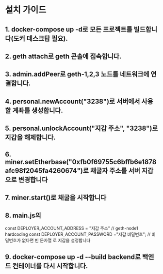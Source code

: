 # 설치 가이드
## 1. docker-compose up -d로 모든 프로젝트를 빌드합니다(도커 데스크탑 필요).

## 2. geth attach로 geth 콘솔에 접속합니다.
## 3. admin.addPeer로 geth-1,2,3 노드를 네트워크에 연결합니다.

## 4. personal.newAccount("3238")로 서버에서 사용할 계좌를 생성합니다.
## 5. personal.unlockAccount("지갑 주소", "3238")로 지갑을 해제합니다.
## 6. miner.setEtherbase("0xfb0f69755c6bffb6e1878afc98f2045fa4260674")로 채굴자 주소를 서버 지갑으로 변경합니다
## 7. miner.start()로 채굴을 시작합니다
## 8. main.js의 
const DEPLOYER_ACCOUNT_ADDRESS = "지갑 주소" // geth-node1 hardcoding
const DEPLOYER_ACCOUNT_PASSWORD ="지갑 비밀번호"; // 비밀번호가 없다면 빈 문자열
로 지갑을 설정합니다
## 9. docker-compose up -d --build backend로 백엔드 컨테이너를 다시 시작합니다.

